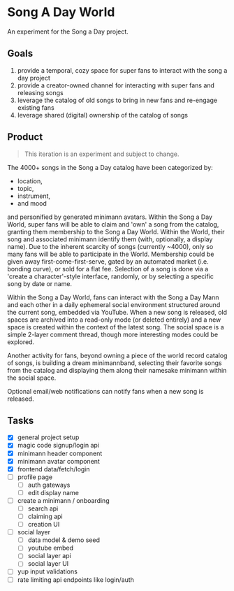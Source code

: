 # Song A Day World

An experiment for the Song a Day project.

## Goals

1. provide a temporal, cozy space for super fans to interact with the song a day project
2. provide a creator-owned channel for interacting with super fans and releasing songs
3. leverage the catalog of old songs to bring in new fans and re-engage existing fans
4. leverage shared (digital) ownership of the catalog of songs

## Product

> This iteration is an experiment and subject to change.

The 4000+ songs in the Song a Day catalog have been categorized by:

- location,
- topic,
- instrument,
- and mood

and personified by generated minimann avatars. Within the Song a Day World, super fans will be able
to claim and 'own' a song from the catalog, granting them membership to the Song a Day World. Within
the World, their song and associated minimann identify them (with, optionally, a display name).
Due to the inherent scarcity of songs (currently ~4000), only so many fans will be able to
participate in the World. Membership could be given away first-come-first-serve, gated by an
automated market (i.e. bonding curve), or sold for a flat fee. Selection of a song is done via a
'create a character'-style interface, randomly, or by selecting a specific song by date or name.

Within the Song a Day World, fans can interact with the Song a Day Mann and each other in a daily
ephemeral social environment structured around the current song, embedded via YouTube.
When a new song is released, old spaces are archived into a read-only mode (or deleted entirely) and
a new space is created within the context of the latest song. The social space is a simple 2-layer
comment thread, though more interesting modes could be explored.

Another activity for fans, beyond owning a piece of the world record catalog of songs, is building
a dream minimannband, selecting their favorite songs from the catalog and displaying them along
their namesake minimann within the social space.

Optional email/web notifications can notify fans when a new song is released.

## Tasks

- [x] general project setup
- [x] magic code signup/login api
- [x] minimann header component
- [x] minimann avatar component
- [x] frontend data/fetch/login
- [ ] profile page
  - [ ] auth gateways
  - [ ] edit display name
- [ ] create a minimann / onboarding
  - [ ] search api
  - [ ] claiming api
  - [ ] creation UI
- [ ] social layer
  - [ ] data model & demo seed
  - [ ] youtube embed
  - [ ] social layer api
  - [ ] social layer UI
- [ ] yup input validations
- [ ] rate limiting api endpoints like login/auth

